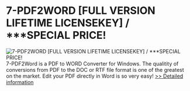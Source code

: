 # 7-PDF2WORD [FULL VERSION LIFETIME LICENSEKEY] / ***SPECIAL PRICE!
![7-PDF2WORD [FULL VERSION LIFETIME LICENSEKEY] / ***SPECIAL PRICE!](https://mycommerce.akamaized.net/api/pimages/P300486371/BIG/300486371.JPG)
7-PDF2Word is a PDF to WORD Converter for Windows. The qualitity of conversions from PDF to the DOC or RTF file format is one of the greatest on the market. Edit your PDF directly in Word is so very easy!
[>> Detailed information](https://secure.shareit.com/shareit/product.html?productid=300486371&affiliateid=200057808)